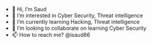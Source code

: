 - 👋 Hi, I’m Saud
- 👀 I’m interested in Cyber Security, Threat intelligence
- 🌱 I’m currently learning Hacking, Threat intelligence
- 💞️ I’m looking to collaborate on learning Cyber Security
- 📫 How to reach me? @isaud86

<!---
isaud86/isaud86 is a ✨ special ✨ repository because its `README.md` (this file) appears on your GitHub profile.
You can click the Preview link to take a look at your changes.
--->
